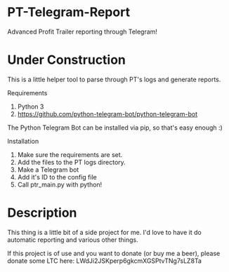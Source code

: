 # PT-Telegram-Report
Advanced Profit Trailer reporting through Telegram!

# Under Construction

This is a little helper tool to parse through PT's logs and generate reports.

Requirements
1. Python 3
2. https://github.com/python-telegram-bot/python-telegram-bot

The Python Telegram Bot can be installed via pip, so that's easy enough :)

Installation

1. Make sure the requirements are set.
2. Add the files to the PT logs directory.
3. Make a Telegram bot
4. Add it's ID to the config file
5. Call ptr_main.py with python!

# Description

This thing is a little bit of a side project for me. I'd love to have it do automatic reporting and various other things.

If this project is of use and you want to donate (or buy me a beer), please donate some LTC here: LWdJi2JSKperp6gkcmXGSPtvTNg7sLZ8Ta
